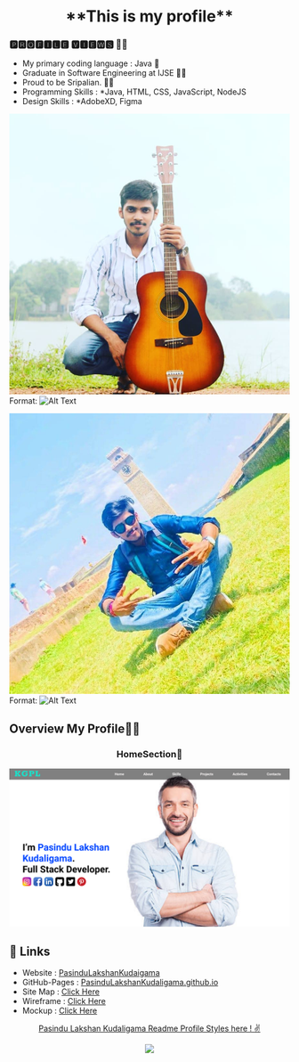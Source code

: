 <h1 align="center">**This is my profile**</h1>


### 🅿🆁🅾🅵🅸🅻🅴 🆅🅸🅴🆆🆂 🕵️‍♂️
- My primary coding language : Java 🧒
- Graduate in Software Engineering at IJSE 👨‍🎓
- Proud to be Sripalian. 💙🧡
- Programming Skills : *Java, HTML, CSS, JavaScript, NodeJS
- Design Skills : *AdobeXD, Figma

![PasinduLakshankudaligama](assets/images/1img.jpg)
Format: ![Alt Text]("https://www.facebook.com/photo.php?fbid=1316465092140856&set=pb.100013321332998.-2207520000..&type=3")

![PasinduLakshankudaligama](assets/images/2img.jpg)
Format: ![Alt Text]("https://www.facebook.com/photo.php?fbid=1316465092140856&set=pb.100013321332998.-2207520000..&type=3")

<h2>Overview My Profile🕵️‍♂️ </h2>

<h3 align="center">HomeSection🧒</h3>

![Home Section Img](assets/images/home.png)


## :link: **Links**
- Website : [PasinduLakshanKudaigama](https://pasindulakshankudaligama.000webhostapp.com/)
- GitHub-Pages : [PasinduLakshanKudaligama.github.io](https://github.com/pasindulakshankudaligama)
- Site Map : [Click Here](https://www.gloomaps.com/zkW7hEsEkx)
- Wireframe : [Click Here](https://wireframe.cc/0EsPjQ)
- Mockup : [Click Here](https://www.figma.com/file/ODNGUckoFcQyn5RFkvqQfQ/My-Web?node-id=0%3A1)

<p align="center">
<a href="https://github.com/pasindulakshankudaligama/Readme-File-Styles">
Pasindu Lakshan Kudaligama Readme Profile Styles here ! ✌
</a>
</p>

<p align="center">
  <img src="https://capsule-render.vercel.app/api?type=waving&color=gradient&height=80&section=footer"/>
</p>
